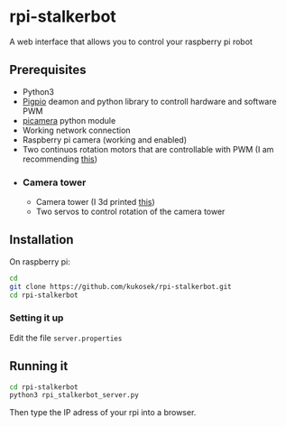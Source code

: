 # rpi-stalkerbot
A web interface that allows you to control your raspberry pi robot

## Prerequisites
  * Python3
  * [Pigpio](http://abyz.me.uk/rpi/pigpio/download.html) deamon and python library to controll hardware and software PWM
  * [picamera](https://pypi.org/project/picamera/) python module
  * Working network connection
  * Raspberry pi camera (working and enabled)
  * Two continuos rotation motors that are controllable with PWM (I am recommending [this](https://www.pololu.com/product/2820))
  * ### Camera tower
    * Camera tower (I 3d printed [this](https://www.thingiverse.com/thing:1799905/remixes))
    * Two servos to control rotation of the camera tower

## Installation
On raspberry pi:
```bash
cd
git clone https://github.com/kukosek/rpi-stalkerbot.git
cd rpi-stalkerbot
```

### Setting it up
Edit the file ```server.properties```

## Running it
```bash
cd rpi-stalkerbot
python3 rpi_stalkerbot_server.py
```
Then type the IP adress of your rpi into a browser.
